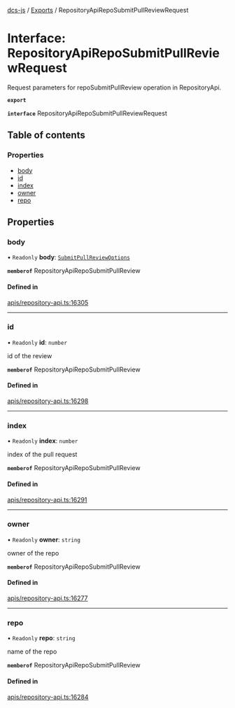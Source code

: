 [dcs-js](../README.md) / [Exports](../modules.md) / RepositoryApiRepoSubmitPullReviewRequest

# Interface: RepositoryApiRepoSubmitPullReviewRequest

Request parameters for repoSubmitPullReview operation in RepositoryApi.

**`export`**

**`interface`** RepositoryApiRepoSubmitPullReviewRequest

## Table of contents

### Properties

- [body](RepositoryApiRepoSubmitPullReviewRequest.md#body)
- [id](RepositoryApiRepoSubmitPullReviewRequest.md#id)
- [index](RepositoryApiRepoSubmitPullReviewRequest.md#index)
- [owner](RepositoryApiRepoSubmitPullReviewRequest.md#owner)
- [repo](RepositoryApiRepoSubmitPullReviewRequest.md#repo)

## Properties

### <a id="body" name="body"></a> body

• `Readonly` **body**: [`SubmitPullReviewOptions`](SubmitPullReviewOptions.md)

**`memberof`** RepositoryApiRepoSubmitPullReview

#### Defined in

[apis/repository-api.ts:16305](https://github.com/unfoldingWord/dcs-js/blob/b29eb7a/apis/repository-api.ts#L16305)

___

### <a id="id" name="id"></a> id

• `Readonly` **id**: `number`

id of the review

**`memberof`** RepositoryApiRepoSubmitPullReview

#### Defined in

[apis/repository-api.ts:16298](https://github.com/unfoldingWord/dcs-js/blob/b29eb7a/apis/repository-api.ts#L16298)

___

### <a id="index" name="index"></a> index

• `Readonly` **index**: `number`

index of the pull request

**`memberof`** RepositoryApiRepoSubmitPullReview

#### Defined in

[apis/repository-api.ts:16291](https://github.com/unfoldingWord/dcs-js/blob/b29eb7a/apis/repository-api.ts#L16291)

___

### <a id="owner" name="owner"></a> owner

• `Readonly` **owner**: `string`

owner of the repo

**`memberof`** RepositoryApiRepoSubmitPullReview

#### Defined in

[apis/repository-api.ts:16277](https://github.com/unfoldingWord/dcs-js/blob/b29eb7a/apis/repository-api.ts#L16277)

___

### <a id="repo" name="repo"></a> repo

• `Readonly` **repo**: `string`

name of the repo

**`memberof`** RepositoryApiRepoSubmitPullReview

#### Defined in

[apis/repository-api.ts:16284](https://github.com/unfoldingWord/dcs-js/blob/b29eb7a/apis/repository-api.ts#L16284)

